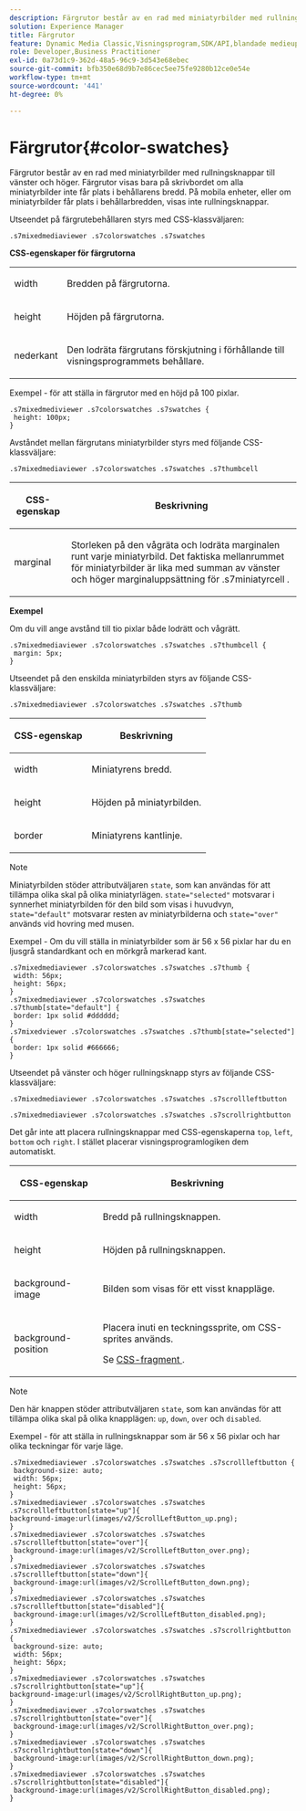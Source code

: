 ```yaml
---
description: Färgrutor består av en rad med miniatyrbilder med rullningsknappar till vänster och höger. Färgrutor visas bara på skrivbordet om alla miniatyrbilder inte får plats i behållarens bredd. På mobila enheter, eller om miniatyrbilder får plats i behållarbredden, visas inte rullningsknappar.
solution: Experience Manager
title: Färgrutor
feature: Dynamic Media Classic,Visningsprogram,SDK/API,blandade medieuppsättningar
role: Developer,Business Practitioner
exl-id: 0a73d1c9-362d-48a5-96c9-3d543e68ebec
source-git-commit: bfb350e68d9b7e86cec5ee75fe9280b12ce0e54e
workflow-type: tm+mt
source-wordcount: '441'
ht-degree: 0%

---
```


# Färgrutor{#color-swatches}

Färgrutor består av en rad med miniatyrbilder med rullningsknappar till vänster och höger. Färgrutor visas bara på skrivbordet om alla miniatyrbilder inte får plats i behållarens bredd. På mobila enheter, eller om miniatyrbilder får plats i behållarbredden, visas inte rullningsknappar.

Utseendet på färgrutebehållaren styrs med CSS-klassväljaren:

```
.s7mixedmediaviewer .s7colorswatches .s7swatches
```

**CSS-egenskaper för färgrutorna**

<table id="table_C48C56E696304C9BAFEE71BA9EA9A174"> 
 <tbody> 
  <tr> 
   <td colname="col1"> <p> <span class="codeph"> width </span> </p> </td> 
   <td colname="col2"> <p>Bredden på färgrutorna. </p> </td> 
  </tr> 
  <tr> 
   <td colname="col1"> <p> <span class="codeph"> height  </span> </p> </td> 
   <td colname="col2"> <p>Höjden på färgrutorna. </p> </td> 
  </tr> 
  <tr> 
   <td colname="col1"> <p> <span class="codeph"> nederkant  </span> </p> </td> 
   <td colname="col2"> <p>Den lodräta färgrutans förskjutning i förhållande till visningsprogrammets behållare. </p> </td> 
  </tr> 
 </tbody> 
</table>

Exempel - för att ställa in färgrutor med en höjd på 100 pixlar.

```
.s7mixedmediviewer .s7colorswatches .s7swatches { 
 height: 100px;  
}
```

<!--<a id="section_061E550C1C1D4DB2BD663A898895B38C"></a>-->

Avståndet mellan färgrutans miniatyrbilder styrs med följande CSS-klassväljare:

`.s7mixedmediaviewer .s7colorswatches .s7swatches .s7thumbcell`

<table id="table_ECE063DB98154E099FB024F66FF877D7"> 
 <thead> 
  <tr> 
   <th colname="col1" class="entry"> <p>CSS-egenskap </p> </th> 
   <th colname="col2" class="entry"> <p>Beskrivning </p> </th> 
  </tr> 
 </thead>
 <tbody> 
  <tr> 
   <td colname="col1"> <p> <span class="codeph"> marginal  </span> </p> </td> 
   <td colname="col2"> <p> Storleken på den vågräta och lodräta marginalen runt varje miniatyrbild. Det faktiska mellanrummet för miniatyrbilder är lika med summan av vänster och höger marginaluppsättning för <span class="codeph"> .s7miniatyrcell </span>. </p> </td> 
  </tr> 
 </tbody> 
</table>

**Exempel**

Om du vill ange avstånd till tio pixlar både lodrätt och vågrätt.

```
.s7mixedmediaviewer .s7colorswatches .s7swatches .s7thumbcell { 
 margin: 5px; 
}
```

Utseendet på den enskilda miniatyrbilden styrs av följande CSS-klassväljare:

`.s7mixedmediaviewer .s7colorswatches .s7swatches .s7thumb`

<table id="table_09B6E232FB94417392D101A7A653BE54"> 
 <thead> 
  <tr> 
   <th colname="col1" class="entry"> <p> CSS-egenskap </p> </th> 
   <th colname="col2" class="entry"> <p>Beskrivning </p> </th> 
  </tr> 
 </thead>
 <tbody> 
  <tr> 
   <td colname="col1"> <p> <span class="codeph"> width  </span> </p> </td> 
   <td colname="col2"> <p>Miniatyrens bredd. </p> </td> 
  </tr> 
  <tr> 
   <td colname="col1"> <p> <span class="codeph"> height  </span> </p> </td> 
   <td colname="col2"> <p>Höjden på miniatyrbilden. </p> </td> 
  </tr> 
  <tr> 
   <td colname="col1"> <p> <span class="codeph"> border  </span> </p> </td> 
   <td colname="col2"> <p>Miniatyrens kantlinje. </p> </td> 
  </tr> 
 </tbody> 
</table>

>[!NOTE]
>
>Miniatyrbilden stöder attributväljaren `state`, som kan användas för att tillämpa olika skal på olika miniatyrlägen. `state="selected"` motsvarar i synnerhet miniatyrbilden för den bild som visas i huvudvyn, `state="default"` motsvarar resten av miniatyrbilderna och `state="over"` används vid hovring med musen.

Exempel - Om du vill ställa in miniatyrbilder som är 56 x 56 pixlar har du en ljusgrå standardkant och en mörkgrå markerad kant.

```
.s7mixedmediaviewer .s7colorswatches .s7swatches .s7thumb { 
 width: 56px; 
 height: 56px;  
} 
.s7mixedmediaviewer .s7colorswatches .s7swatches .s7thumb[state="default"] { 
 border: 1px solid #dddddd; 
} 
.s7mixedviewer .s7colorswatches .s7swatches .s7thumb[state="selected"] { 
 border: 1px solid #666666; 
}
```

Utseendet på vänster och höger rullningsknapp styrs av följande CSS-klassväljare:

`.s7mixedmediaviewer .s7colorswatches .s7swatches .s7scrollleftbutton`

`.s7mixedmediaviewer .s7colorswatches .s7swatches .s7scrollrightbutton`

Det går inte att placera rullningsknappar med CSS-egenskaperna `top`, `left`, `bottom` och `right`. I stället placerar visningsprogramlogiken dem automatiskt.

<table id="table_A5663C4AAC4446168CAD8DBA2894BB9C"> 
 <thead> 
  <tr> 
   <th colname="col1" class="entry"> <p> CSS-egenskap </p> </th> 
   <th colname="col2" class="entry"> <p>Beskrivning </p> </th> 
  </tr> 
 </thead>
 <tbody> 
  <tr> 
   <td colname="col1"> <p> <span class="codeph"> width  </span> </p> </td> 
   <td colname="col2"> <p>Bredd på rullningsknappen. </p> </td> 
  </tr> 
  <tr> 
   <td colname="col1"> <p> <span class="codeph"> height  </span> </p> </td> 
   <td colname="col2"> <p>Höjden på rullningsknappen. </p> </td> 
  </tr> 
  <tr> 
   <td colname="col1"> <p> <span class="codeph"> background-image  </span> </p> </td> 
   <td colname="col2"> <p>Bilden som visas för ett visst knappläge. </p> </td> 
  </tr> 
  <tr> 
   <td colname="col1"> <p> <span class="codeph"> background-position  </span> </p> </td> 
   <td colname="col2"> <p> Placera inuti en teckningssprite, om CSS-sprites används. </p> <p>Se <a href="../../../c-html5-s7-aem-asset-viewers/c-html5-mixedmedia-viewer-about/c-html5-mixedmedia-viewer-customizingviewer/c-html5-mixedmedia-viewer-customizingviewer.md#section-209a43dfbddf4fc589e79cddaf233f50" format="dita" scope="local"> CSS-fragment </a>. </p> </td> 
  </tr> 
 </tbody> 
</table>

>[!NOTE]
>
>Den här knappen stöder attributväljaren `state`, som kan användas för att tillämpa olika skal på olika knapplägen: `up`, `down`, `over` och `disabled`.

Exempel - för att ställa in rullningsknappar som är 56 x 56 pixlar och har olika teckningar för varje läge.

```
.s7mixedmediaviewer .s7colorswatches .s7swatches .s7scrollleftbutton { 
 background-size: auto; 
 width: 56px; 
 height: 56px; 
} 
.s7mixedmediaviewer .s7colorswatches .s7swatches .s7scrollleftbutton[state="up"]{ 
background-image:url(images/v2/ScrollLeftButton_up.png); 
} 
.s7mixedmediaviewer .s7colorswatches .s7swatches .s7scrollleftbutton[state="over"]{ 
 background-image:url(images/v2/ScrollLeftButton_over.png); 
} 
.s7mixedmediaviewer .s7colorswatches .s7swatches .s7scrollleftbutton[state="down"]{ 
 background-image:url(images/v2/ScrollLeftButton_down.png); 
} 
.s7mixedmediaviewer .s7colorswatches .s7swatches .s7scrollleftbutton[state="disabled"]{ 
 background-image:url(images/v2/ScrollLeftButton_disabled.png); 
} 
.s7mixedmediaviewer .s7colorswatches .s7swatches .s7scrollrightbutton { 
 background-size: auto; 
 width: 56px; 
 height: 56px; 
} 
.s7mixedmediaviewer .s7colorswatches .s7swatches .s7scrollrightbutton[state="up"]{ 
background-image:url(images/v2/ScrollRightButton_up.png); 
} 
.s7mixedmediaviewer .s7colorswatches .s7swatches .s7scrollrightbutton[state="over"]{ 
 background-image:url(images/v2/ScrollRightButton_over.png); 
} 
.s7mixedmediaviewer .s7colorswatches .s7swatches .s7scrollrightbutton[state="down"]{ 
 background-image:url(images/v2/ScrollRightButton_down.png); 
} 
.s7mixedmediaviewer .s7colorswatches .s7swatches .s7scrollrightbutton[state="disabled"]{ 
 background-image:url(images/v2/ScrollRightButton_disabled.png); 
}
```
